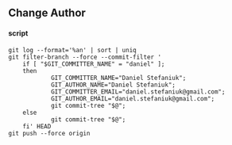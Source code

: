 ## Change Author

#### script

    git log --format='%an' | sort | uniq
    git filter-branch --force --commit-filter '
        if [ "$GIT_COMMITTER_NAME" = "daniel" ];
        then
                GIT_COMMITTER_NAME="Daniel Stefaniuk";
                GIT_AUTHOR_NAME="Daniel Stefaniuk";
                GIT_COMMITTER_EMAIL="daniel.stefaniuk@gmail.com";
                GIT_AUTHOR_EMAIL="daniel.stefaniuk@gmail.com";
                git commit-tree "$@";
        else
                git commit-tree "$@";
        fi' HEAD
    git push --force origin

